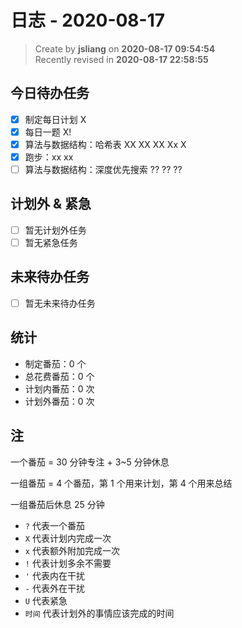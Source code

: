 日志 - 2020-08-17
===

> Create by **jsliang** on **2020-08-17 09:54:54**  
> Recently revised in **2020-08-17 22:58:55**

## 今日待办任务

* [x] 制定每日计划 X
* [x] 每日一题 X!
* [x] 算法与数据结构：哈希表 XX XX XX Xx X
* [x] 跑步：xx xx
* [ ] 算法与数据结构：深度优先搜索 ?? ?? ??

## 计划外 & 紧急

* [ ] 暂无计划外任务
* [ ] 暂无紧急任务

## 未来待办任务

* [ ] 暂无未来待办任务

## 统计

* 制定番茄：0 个
* 总花费番茄：0 个
* 计划内番茄：0 次
* 计划外番茄：0 次

## 注

一个番茄 = 30 分钟专注 + 3~5 分钟休息

一组番茄 = 4 个番茄，第 1 个用来计划，第 4 个用来总结

一组番茄后休息 25 分钟

* `?` 代表一个番茄
* `X` 代表计划内完成一次
* `x` 代表额外附加完成一次
* `!` 代表计划多余不需要
* `'` 代表内在干扰
* `-` 代表外在干扰
* `U` 代表紧急
* `时间` 代表计划外的事情应该完成的时间
